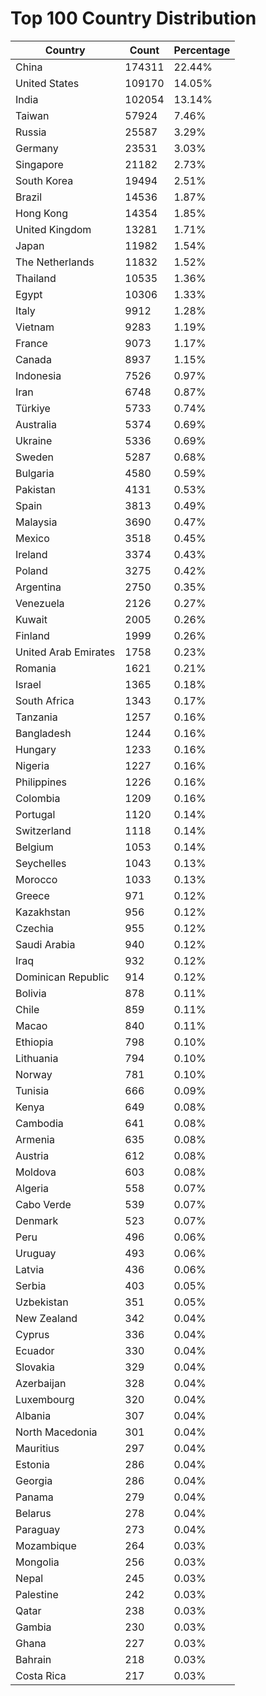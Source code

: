 # Top 100 Country Distribution
| Country | Count | Percentage |
|----|----|----|
| China | 174311 | 22.44% |
| United States | 109170 | 14.05% |
| India | 102054 | 13.14% |
| Taiwan | 57924 | 7.46% |
| Russia | 25587 | 3.29% |
| Germany | 23531 | 3.03% |
| Singapore | 21182 | 2.73% |
| South Korea | 19494 | 2.51% |
| Brazil | 14536 | 1.87% |
| Hong Kong | 14354 | 1.85% |
| United Kingdom | 13281 | 1.71% |
| Japan | 11982 | 1.54% |
| The Netherlands | 11832 | 1.52% |
| Thailand | 10535 | 1.36% |
| Egypt | 10306 | 1.33% |
| Italy | 9912 | 1.28% |
| Vietnam | 9283 | 1.19% |
| France | 9073 | 1.17% |
| Canada | 8937 | 1.15% |
| Indonesia | 7526 | 0.97% |
| Iran | 6748 | 0.87% |
| Türkiye | 5733 | 0.74% |
| Australia | 5374 | 0.69% |
| Ukraine | 5336 | 0.69% |
| Sweden | 5287 | 0.68% |
| Bulgaria | 4580 | 0.59% |
| Pakistan | 4131 | 0.53% |
| Spain | 3813 | 0.49% |
| Malaysia | 3690 | 0.47% |
| Mexico | 3518 | 0.45% |
| Ireland | 3374 | 0.43% |
| Poland | 3275 | 0.42% |
| Argentina | 2750 | 0.35% |
| Venezuela | 2126 | 0.27% |
| Kuwait | 2005 | 0.26% |
| Finland | 1999 | 0.26% |
| United Arab Emirates | 1758 | 0.23% |
| Romania | 1621 | 0.21% |
| Israel | 1365 | 0.18% |
| South Africa | 1343 | 0.17% |
| Tanzania | 1257 | 0.16% |
| Bangladesh | 1244 | 0.16% |
| Hungary | 1233 | 0.16% |
| Nigeria | 1227 | 0.16% |
| Philippines | 1226 | 0.16% |
| Colombia | 1209 | 0.16% |
| Portugal | 1120 | 0.14% |
| Switzerland | 1118 | 0.14% |
| Belgium | 1053 | 0.14% |
| Seychelles | 1043 | 0.13% |
| Morocco | 1033 | 0.13% |
| Greece | 971 | 0.12% |
| Kazakhstan | 956 | 0.12% |
| Czechia | 955 | 0.12% |
| Saudi Arabia | 940 | 0.12% |
| Iraq | 932 | 0.12% |
| Dominican Republic | 914 | 0.12% |
| Bolivia | 878 | 0.11% |
| Chile | 859 | 0.11% |
| Macao | 840 | 0.11% |
| Ethiopia | 798 | 0.10% |
| Lithuania | 794 | 0.10% |
| Norway | 781 | 0.10% |
| Tunisia | 666 | 0.09% |
| Kenya | 649 | 0.08% |
| Cambodia | 641 | 0.08% |
| Armenia | 635 | 0.08% |
| Austria | 612 | 0.08% |
| Moldova | 603 | 0.08% |
| Algeria | 558 | 0.07% |
| Cabo Verde | 539 | 0.07% |
| Denmark | 523 | 0.07% |
| Peru | 496 | 0.06% |
| Uruguay | 493 | 0.06% |
| Latvia | 436 | 0.06% |
| Serbia | 403 | 0.05% |
| Uzbekistan | 351 | 0.05% |
| New Zealand | 342 | 0.04% |
| Cyprus | 336 | 0.04% |
| Ecuador | 330 | 0.04% |
| Slovakia | 329 | 0.04% |
| Azerbaijan | 328 | 0.04% |
| Luxembourg | 320 | 0.04% |
| Albania | 307 | 0.04% |
| North Macedonia | 301 | 0.04% |
| Mauritius | 297 | 0.04% |
| Estonia | 286 | 0.04% |
| Georgia | 286 | 0.04% |
| Panama | 279 | 0.04% |
| Belarus | 278 | 0.04% |
| Paraguay | 273 | 0.04% |
| Mozambique | 264 | 0.03% |
| Mongolia | 256 | 0.03% |
| Nepal | 245 | 0.03% |
| Palestine | 242 | 0.03% |
| Qatar | 238 | 0.03% |
| Gambia | 230 | 0.03% |
| Ghana | 227 | 0.03% |
| Bahrain | 218 | 0.03% |
| Costa Rica | 217 | 0.03% |

